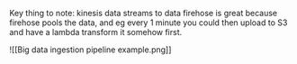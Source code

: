 Key thing to note: kinesis data streams to data firehose is great because firehose pools the data, and eg every 1 minute you could then upload to S3 and have a lambda transform it somehow first.

![[Big data ingestion pipeline example.png]]
